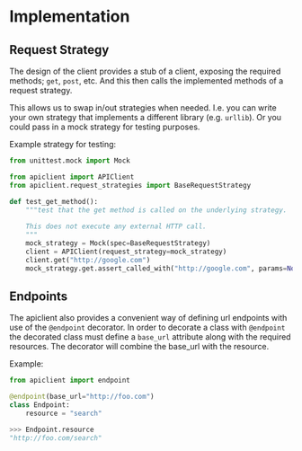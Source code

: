 # Implementation

## Request Strategy

The design of the client provides a stub of a client, exposing the required methods; `get`,
`post`, etc. And this then calls the implemented methods of a request strategy.

This allows us to swap in/out strategies when needed. I.e. you can write your own
strategy that implements a different library (e.g. `urllib`). Or you could pass in a
mock strategy for testing purposes.

Example strategy for testing:

```python
from unittest.mock import Mock

from apiclient import APIClient
from apiclient.request_strategies import BaseRequestStrategy

def test_get_method():
    """test that the get method is called on the underlying strategy.
    
    This does not execute any external HTTP call.
    """
    mock_strategy = Mock(spec=BaseRequestStrategy)
    client = APIClient(request_strategy=mock_strategy)
    client.get("http://google.com")
    mock_strategy.get.assert_called_with("http://google.com", params=None)
```

## Endpoints

The apiclient also provides a convenient way of defining url endpoints with
use of the `@endpoint` decorator.  In order to decorate a class with `@endpoint`
the decorated class must define a `base_url` attribute along with the required
resources.  The decorator will combine the base_url with the resource.

Example:

```python
from apiclient import endpoint

@endpoint(base_url="http://foo.com")
class Endpoint:
    resource = "search"

>>> Endpoint.resource
"http://foo.com/search"
```

